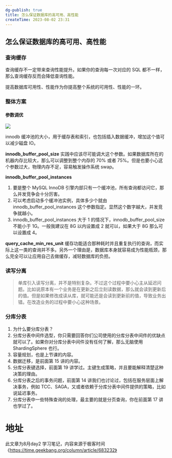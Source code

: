 ```yaml
---
dg-publish: true
title: 怎么保证数据库的高可用、高性能
createTime: 2023-08-02 23:31  
---
```

##  怎么保证数据库的高可用、高性能

### 查询缓存

查询缓存不一定带来查询性能提升。如果你的查询每一次对应的 SQL 都不一样，那么查询缓存反而会降低查询性能。

提高数据库可用性、性能作为你提高整个系统的可用性、性能的一环。
### 整体方案

#### 参数调优

![](https://static001.geekbang.org/resource/image/cf/e3/cfbb238yy09e78e4781ca9301eabaee3.png?wh=1920x743)

innodb 缓冲池的大小，用于缓存表和索引，也包括插入数据缓冲，增加这个值可以减少磁盘 IO。

**innodb_buffer_pool_size**
实践中应该尽可能调大这个参数。如果数据库所在的机器内存比较大，那么可以调整到整个内存的 70% 或者 75%。但是也要小心这个参数过大，物理内存不足，容易触发操作系统 swap。

**innodb_buffer_pool_instances**
1. 要是整个 MySQL InnoDB 引擎内部只有一个缓冲池，所有查询都访问它，那么并发竞争会十分厉害。
2. 可以考虑启动多个缓冲池实例，具体多少个就由 innodb_buffer_pool_instances 这个参数指定。显然这个数字越大，并发竞争就越小。
3. innodb_buffer_pool_instances 大于 1 的情况下，innodb_buffer_pool_size 不能小于 1G。一般我建议在 8G 以内设置成 2 就可以，如果大于 8G 那么可以设置成 4。

**query_cache_min_res_unit**
缓存功能适合那种耗时并且重复执行的查询，而实际上这一类的查询并不多。另外一个理由是，数据库本身就容易成为性能瓶颈，那么完全可以让应用自己去做缓存，减轻数据库的负担。

### 读写分离

> 单库引入读写分离，并不是特别复杂。不过这个过程中要小心主从延迟问题。比如说原本有一个业务是在更新之后立刻读数据，那么就会读到更新后的值。但是如果修改成读从库，就可能还是会读到更新前的值，导致业务出错。在改造业务的过程中要小心这种场景。


### 分库分表

1. 为什么要分库分表？
2. 分库分表中间件选型，你只需要回答你们公司使用的分库分表中间件的优缺点就可以了。如果你对分库分表中间件没有任何了解，那么无脑使用 ShardingSphere 也行。
3. 容量规划，也是上节课的内容。
4. 数据迁移，是前面第 15 讲的内容。
5. 分库分表键选择，前面第 19 讲学过。主键生成策略，并且要能解释清楚这种决策的理由。
6. 分库分表之后的事务问题，前面第 14 讲我们也讨论过，包括在服务层面上解决事务，例如 TCC、SAGA，又或者依赖于分库分表中间件提供的策略，比如说延迟事务。
7. 分库分表中一些特殊查询的处理，最主要的就是分页查询，你在前面第 17 讲也学过了。

# 地址

此文章为8月day2 学习笔记，内容来源于极客时间《https://time.geekbang.org/column/article/683232》